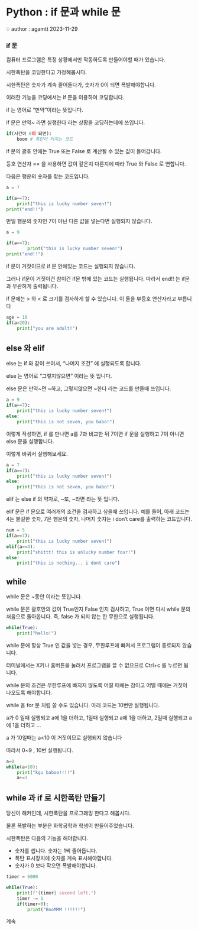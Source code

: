 # Python : if 문과 while 문

<aside>
💡 author : agamtt 2023-11-29

</aside>

### if 문

컴퓨터 프로그램은 특정 상황에서만 작동하도록 만들어야할 때가 있습니다.

시한폭탄을 코딩한다고 가정해봅시다. 

시한폭탄은 숫자가 계속 줄어들다가, 숫자가 0이 되면 폭발해야합니다.

이러한 기능을 코딩에서는 if 문을 이용하여 코딩합니다.

if 는 영어로 “만약”이라는 뜻입니다.

if 문은 만약~ 라면 실행한다 라는 상황을 코딩하는데에 쓰입니다.

```python
if(시간이 0이 되면):
	boom # 폭탄이 터지는 코드
```

if 문의 괄호 안에는 True 또는 False 로 계산될 수 있는 값이 들어갑니다.

등호 연산자 == 을 사용하면 값이 같은지 다른지에 따라 True 와 False 로 변합니다.

다음은 행운의 숫자를 찾는 코드입니다.

```python
a = 7

if(a==7):
	print("this is lucky number seven!")
print("end!!")
```

만일 행운의 숫자인 7이 아닌 다른 값을 넣는다면 실행되지 않습니다.

```python
a = 9

if(a==7):
		print("this is lucky number seven!")
print("end!!")
```

if 문이 거짓이므로 if 문 안에있는 코드는 실행되지 않습니다.

그러나 if문이 거짓이건 참이건 if문 밖에 있는 코드는 실행됩니다. 따라서 end!! 는 if문과 무관하게 출력됩니다.

if 문에는 > 와 < 로 크기를 검사하게 할 수 있습니다. 이 둘을 부등호 연산자라고 부릅니다

```python
age = 10
if(a>20):
	print("you are adult!")
```

## else 와 elif

else 는 if 와 같이 쓰여서, “나머지 조건” 에 실행되도록 합니다.

else 는 영어로 “그렇지않으면” 이라는 뜻 입니다.

else 문은 만약~면 ~하고, 그렇지않으면 ~한다 라는 코드를 만들때 쓰입니다.

```python
a = 9
if(a==7):
	print("this is lucky number seven!")
else:
	print("this is not seven, you babo!")
```

이렇게 작성하면, if 를 만나면 a를 7과 비교한 뒤 7이면 if 문을 실행하고 7이 아니면 else 문을 실행합니다.

이렇게 바꿔서 실행해보세요.

```python
a = 7
if(a==7):
	print("this is lucky number seven!")
else:
	print("this is not seven, you babo!")
```

elif 는 else if 의 약자로, ~또, ~라면 라는 뜻 입니다.

elif 문은 if 문으로 여러개의 조건을 검사하고 싶을때 쓰입니다. 예를 들어, 아래 코드는 4는 불길한 숫자, 7은 행운의 숫자, 나머지 숫자는 i don’t care를 출력하는 코드입니다.

```python
num = 5
if(a==7):
	print("this is lucky number seven!")
elif(a==4):
	print("shittt! this is unlucky number four!")
else:
	print("this is nothing... i dont care")
```

## while

while 문은 ~동안 이라는 뜻입니다.

while 문은 괄호안의 값이 True인지 False 인지 검사하고, True 이면 다시 while 문의 처음으로 돌아옵니다. 즉, false 가 되지 않는 한 무한으로 실행됩니다.

```python
while(True):
	print("hello!")
```

while 문에 항상 True 인 값을 넣는 경우, 무한루프에 빠져서 프로그램이 종료되지 않습니다.

터미널에서는 X키나 홈버튼을 눌러서 프로그램을 끌 수 없으므로 Ctrl+c 를 누르면 됩니다.

while 문의 조건은 무한루프에 빠지지 않도록 어떨 때에는 참이고 어떨 때에는 거짓이 나오도록 해야합니다.

while 을 for 문 처럼 쓸 수도 있습니다. 아래 코드는 10번만 실행됩니다.

a가 0 일때 실행되고 a에 1을 더하고, 1일때 실행되고 a에 1을 더하고, 2일때 실행되고 a에 1을 더하고 …

a 가 10일때는 a<10 이 거짓이므로 실행되지 않습니다

따라서 0~9 , 10번 실행됩니다.

```python
a=0
while(a<10):
	print("kgu baboo!!!!")
	a+=1
```

## while 과 if 로 시한폭탄 만들기

당신이 해커인데, 시한폭탄을 프로그래밍 한다고 해봅시다.

물론 폭발하는 부분은 화학공학과 학생이 만들어주었습니다.

시한폭탄은 다음의 기능을 해야합니다.

- 숫자를 셉니다. 숫자는 1씩 줄어듭니다.
- 폭탄 표시장치에 숫자를 계속 표시해야합니다.
- 숫자가 0 보다 작으면 폭발해야합니다.

```python
timer = 6000

while(True):
	print(f"{timer} second left.")
	timer -= 1
	if(timer<0):
		print("BooMMM !!!!!!")
```

계속